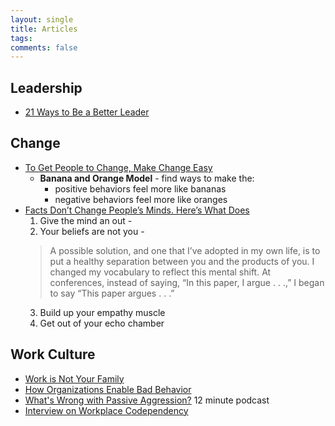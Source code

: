```yaml
---
layout: single
title: Articles
tags: 
comments: false
---
```


## Leadership
- [21 Ways to Be a Better Leader](https://www.inc.com/lolly-daskal/21-ways-to-be-a-better-leader.html)


## Change
- [To Get People to Change, Make Change Easy](https://hbr.org/2017/12/to-get-people-to-change-make-change-easy)
    - **Banana and Orange Model** - find ways to make the: 
        - positive behaviors feel more like bananas 
        - negative behaviors feel more like oranges
- [Facts Don’t Change People’s Minds. Here’s What Does](https://heleo.com/facts-dont-change-peoples-minds-heres/16242/)
    1.  Give the mind an out - 
    2.  Your beliefs are not you - 
    > A possible solution, and one that I’ve adopted in my own life, is to put a healthy separation between you and the products of you. I changed my vocabulary to reflect this mental shift. At conferences, instead of saying, “In this paper, I argue . . .,” I began to say “This paper argues . . .”
    3.  Build up your empathy muscle
    4.  Get out of your echo chamber
    


## Work Culture
- [Work is Not Your Family](https://the-pastry-box-project.net/mandy-michael/2018-february-4)
- [How Organizations Enable Bad Behavior](https://www.linkedin.com/pulse/how-organizations-enable-bad-behavior-susan-ways-sphr/)
- [What's Wrong with Passive Aggression?](http://philosophy247.org/podcasts/passive-aggressive/) 12 minute podcast
- [Interview on Workplace Codependency](http://www.codependencynomore.com/session19/)




